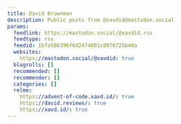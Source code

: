 ```yaml
---
title: David Brownman
description: Public posts from @xavdid@mastodon.social
params:
  feedlink: https://mastodon.social/@xavdid.rss
  feedtype: rss
  feedid: 1bfa586396f6d2474801c0976725b4da
  websites:
    https://mastodon.social/@xavdid: true
  blogrolls: []
  recommended: []
  recommender: []
  categories: []
  relme:
    https://advent-of-code.xavd.id/: true
    https://david.reviews/: true
    https://xavd.id/: true
---
```

